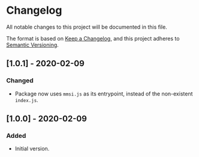 # Changelog
All notable changes to this project will be documented in this file.

The format is based on [Keep a Changelog](https://keepachangelog.com/en/1.0.0/),
and this project adheres to [Semantic Versioning](https://semver.org/spec/v2.0.0.html).

## [1.0.1] - 2020-02-09
### Changed
- Package now uses `mmsi.js` as its entrypoint, instead of the non-existent `index.js`.

## [1.0.0] - 2020-02-09
### Added
- Initial version.